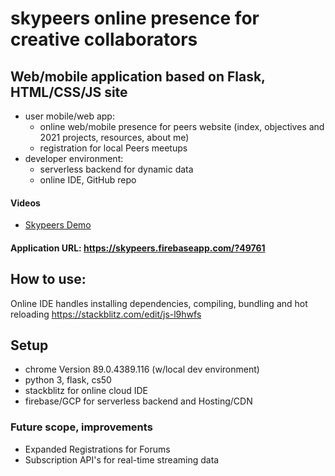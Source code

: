 
# skypeers online presence for creative collaborators

## Web/mobile application based on Flask, HTML/CSS/JS site
  - user mobile/web app:
    - online web/mobile presence for peers website (index, objectives and 2021 projects, resources, about me)
    - registration for local Peers meetups
  - developer environment:
    - serverless backend for dynamic data
    - online IDE, GitHub repo

#### Videos 
<ul>
      <li>
        <a class="nav-link" href="https://youtu.be/LAySNzlU3ZM">Skypeers Demo</a>
      </li>
</ul>

#### Application URL:  https://skypeers.firebaseapp.com/?49761


## How to use:
Online IDE handles installing dependencies, compiling, bundling and hot reloading
https://stackblitz.com/edit/js-l9hwfs

## Setup 
- chrome Version 89.0.4389.116 (w/local dev environment)
- python 3, flask, cs50 
- stackblitz for online cloud IDE
- firebase/GCP for serverless backend and Hosting/CDN

### Future scope, improvements
- Expanded Registrations for Forums
- Subscription API's for real-time streaming data

